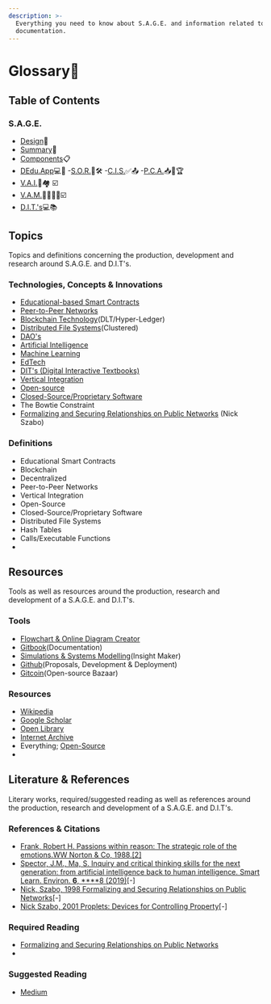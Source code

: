 ```yaml
---
description: >-
  Everything you need to know about S.A.G.E. and information related to this
  documentation.
---
```


# Glossary📇

## Table of Contents

### S.A.G.E.

* [Design](sage/soge-design/design.md)📑
* [Summary](sage/soge-design/sage-summary.md)📜
* [Components](sage/components-of-a-sage/)📋
* [DEdu.App](sage/components-of-a-sage/edu.dapp/)💻📔 -[S.O.R.](sage/components-of-a-sage/edu.dapp/sor/)🔎🛠️ -[C.I.S.](sage/components-of-a-sage/edu.dapp/cis/)✅📤 -[P.C.A.](sage/components-of-a-sage/edu.dapp/pca/)📥🏅🏆
* [V.A.I.](sage/components-of-a-sage/vai.md)🏫🏘️ ☑️
* [V.A.M.](sage/components-of-a-sage/vam.md)👩‍🏫👨‍🏫☑️
* [D.I.T.'s](sage/components-of-a-sage/dit.md)💻📚

## Topics

Topics and definitions concerning the production, development and research around S.A.G.E. and D.I.T's.

### Technologies, Concepts & Innovations

* [Educational-based Smart Contracts ](sage/components-of-a-sage/edu.dapp/#educational-smart-contracts)
* [Peer-to-Peer Networks ](https://www.wikiwand.com/en/Peer-to-peer)
* [Blockchain Technology](https://www.wikiwand.com/en/Blockchain)\(DLT/Hyper-Ledger\) 
* [Distributed File Systems](https://www.wikiwand.com/en/Clustered_file_system)\(Clustered\)
* [DAO's](https://www.wikiwand.com/en/Decentralized_autonomous_organization) 
* [Artificial Intelligence](https://www.wikiwand.com/en/Artificial_intelligence)
* [Machine Learning](https://www.wikiwand.com/en/Machine_learning) 
* [EdTech ](https://www.wikiwand.com/en/Educational_technology)
* [DIT's \(Digital Interactive Textbooks\)](sage/components-of-a-sage/dit.md) 
* [Vertical Integration ](https://www.wikiwand.com/en/Vertical_integration)
* [Open-source](https://www.wikiwand.com/en/Open_source)
* [Closed-Source/Proprietary Software](https://wikiwand.com/en/Proprietary_software)
* The Bowtie Constraint
* [Formalizing and Securing Relationships on Public Networks](https://nakamotoinstitute.org/formalizing-securing-relationships/) \(Nick Szabo\)

### Definitions

* Educational Smart Contracts
* Blockchain
* Decentralized
* Peer-to-Peer Networks
* Vertical Integration
* Open-Source
* Closed-Source/Proprietary Software
* Distributed File Systems
* Hash Tables
* Calls/Executable Functions
* 
## Resources

Tools as well as resources around the production, research and development of a S.A.G.E. and D.I.T's.

### Tools

* [Flowchart & Online Diagram Creator](https://app.diagrams.net/)
* [Gitbook](https://www.gitbook.com/)\(Documentation\)
* [Simulations & Systems Modelling](https://insightmaker.com/)\(Insight Maker\)
* [Github](https://github.com/)\(Proposals, Development & Deployment\)
* [Gitcoin](https://gitcoin.co/townsquare/?cb=ref:12e58)\(Open-source Bazaar\)

 

### Resources

* [Wikipedia](https://www.wikipedia.org/)
* [Google Scholar](https://scholar.google.ca/)
* [Open Library](https://openlibrary.org/)
* [Internet Archive](https://archive.org/)
* Everything; [Open-Source](https://opensource.com/)
* 
## Literature & References

 Literary works, required/suggested reading as well as references around the production, research and development of a S.A.G.E. and D.I.T's.

### References & Citations

* [Frank, Robert H. Passions within reason: The strategic role of the emotions.WW Norton & Co, 1988.](https://scholar.google.com/scholar?cluster=321753750523189&hl=en&as_sdt=0,5)[\[2\]](sage/soge-design/design.md#designing-a-system-of-autonomous-global-education)
* [Spector, J.M., Ma, S. Inquiry and critical thinking skills for the next generation: from artificial intelligence back to human intelligence. Smart Learn. Environ. **6**, ****8 \(2019\)](https://doi.org/10.1186/s40561-019-0088-z)\[-\]
* [Nick, Szabo, 1998 Formalizing and Securing Relationships on Public Networks](https://nakamotoinstitute.org/formalizing-securing-relationships/)\[-\]
* [Nick Szabo, 2001 Proplets: Devices for Controlling Property](https://nakamotoinstitute.org/proplets-devices-for-controlling-property/)\[-\]

### Required Reading

* [Formalizing and Securing Relationships on Public Networks](https://nakamotoinstitute.org/formalizing-securing-relationships/)
* 
### Suggested Reading

* [Medium](https://medium.com/s-a-g-e)


